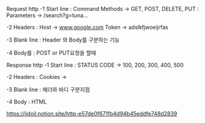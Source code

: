 Request http
-1 Start line : Command Methods -> GET, POST, DELETE, PUT
              : Parameters -> /search?g=tuna...

-2 Headers    : Host -> www.google.com
                Token -> adslkfjwoeijrfas

-3 Blank line : Header 와 Body를 구분하는 기능

-4 Body를      : POST or PUT요청을 할때


Response http
-1 Start line : STATUS CODE -> 100, 200, 300, 400, 500

-2 Headers    : Cookies -> 

-3 Blank line : 헤더와 바디 구분지점

-4 Body       : HTML


https://jidoil.notion.site/http-e57de0f671fb4d94b45eddfe748d2839